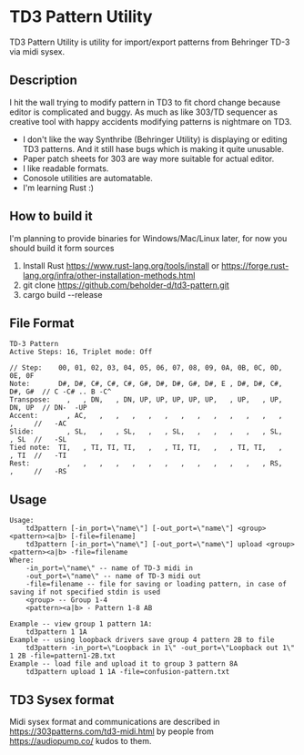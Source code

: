 # TD3 Pattern Utility

TD3 Pattern Utility is utility for import/export patterns from Behringer TD-3 via midi sysex.

## Description

I hit the wall trying to modify pattern in TD3 to fit chord change because editor is complicated and buggy. As much as like 303/TD sequencer as creative tool with happy accidents modifying patterns is nightmare on TD3.

* I don't like the way Synthribe (Behringer Utility) is displaying or editing TD3 patterns. And it still hase bugs which is making it quite unusable.
* Paper patch sheets for 303 are way more suitable for actual editor.
* I like readable formats.
* Conosole utilities are automatable.
* I'm learning Rust :)

## How to build it

I'm planning to provide binaries for Windows/Mac/Linux later, for now you should build it form sources

1. Install Rust https://www.rust-lang.org/tools/install or https://forge.rust-lang.org/infra/other-installation-methods.html
2. git clone https://github.com/beholder-d/td3-pattern.git
3. cargo build --release


## File Format

```
TD-3 Pattern
Active Steps: 16, Triplet mode: Off

// Step:    00, 01, 02, 03, 04, 05, 06, 07, 08, 09, 0A, 0B, 0C, 0D, 0E, 0F
Note:       D#, D#, C#, C#, C#, G#, D#, D#, G#, D#, E , D#, D#, C#, D#, G#  // C -C# .. B -C^
Transpose:    ,   , DN,   , DN, UP, UP, UP, UP, UP,   , UP,   , UP, DN, UP  // DN-  -UP
Accent:       , AC,   ,   ,   ,   ,   ,   ,   ,   ,   ,   ,   ,   ,   ,     //   -AC
Slide:        , SL,   ,   , SL,   ,   , SL,   ,   ,   ,   ,   , SL,   , SL  //   -SL
Tied note:  TI,   , TI, TI, TI,   ,   , TI, TI,   ,   , TI, TI,   ,   , TI  //   -TI
Rest:         ,   ,   ,   ,   ,   ,   ,   ,   ,   ,   ,   ,   , RS,   ,     //   -RS
```

## Usage

```
Usage:
    td3pattern [-in_port=\"name\"] [-out_port=\"name\"] <group> <pattern><a|b> [-file=filename]
    td3pattern [-in_port=\"name\"] [-out_port=\"name\"] upload <group> <pattern><a|b> -file=filename
Where:
    -in_port=\"name\" -- name of TD-3 midi in
    -out_port=\"name\" -- name of TD-3 midi out
    -file=filename -- file for saving or loading pattern, in case of saving if not specified stdin is used
    <group> -- Group 1-4
    <pattern><a|b> - Pattern 1-8 AB

Example -- view group 1 pattern 1A:
    td3pattern 1 1A
Example -- using loopback drivers save group 4 pattern 2B to file
    td3pattern -in_port=\"Loopback in 1\" -out_port=\"Loopback out 1\" 1 2B -file=pattern1-2B.txt
Example -- load file and upload it to group 3 pattern 8A
    td3pattern upload 1 1A -file=confusion-pattern.txt
```

## TD3 Sysex format

Midi sysex format and communications are described in https://303patterns.com/td3-midi.html by people from https://audiopump.co/ kudos to them.

